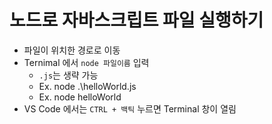 # 노드로 자바스크립트 파일 실행하기

- 파일이 위치한 경로로 이동
- Ternimal 에서 `node 파일이름` 입력
  - `.js`는 생략 가능
  - Ex. node .\helloWorld.js
  - Ex. node helloWorld
- VS Code 에서는 `CTRL + 백틱` 누르면 Terminal 창이 열림
